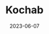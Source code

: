 ---
cc-type: star
title: "Kochab"
constellation:
  - Ursa Minor
date: 2023-06-07
hashtag: kochab
near:
  - Polaris
tags:
  - beta
  - star
---